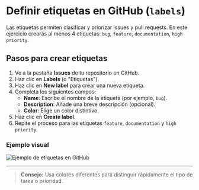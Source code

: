 # Definir etiquetas en GitHub (`labels`)

Las etiquetas permiten clasificar y priorizar issues y pull requests. En este ejercicio crearás al menos 4 etiquetas: `bug`, `feature`, `documentation`, `high priority`.

## Pasos para crear etiquetas

1. Ve a la pestaña **Issues** de tu repositorio en GitHub.
2. Haz clic en **Labels** (o "Etiquetas").
3. Haz clic en **New label** para crear una nueva etiqueta.
4. Completa los siguientes campos:
   - **Name**: Escribe el nombre de la etiqueta (por ejemplo, `bug`).
   - **Description**: Añade una breve descripción (opcional).
   - **Color**: Elige un color distintivo.
5. Haz clic en **Create label**.
6. Repite el proceso para las etiquetas `feature`, `documentation` y `high priority`.

### Ejemplo visual

![Ejemplo de etiquetas en GitHub](https://docs.github.com/assets/images/help/issues/issues-labels.png)

---

> **Consejo:** Usa colores diferentes para distinguir rápidamente el tipo de tarea o prioridad.
